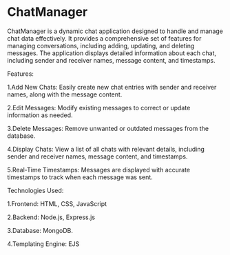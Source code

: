 # ChatManager
ChatManager is a dynamic chat application designed to handle and manage chat data effectively. It provides a comprehensive set of features for managing conversations, including adding, updating, and deleting messages. The application displays detailed information about each chat, including sender and receiver names, message content, and timestamps.

Features:

1.Add New Chats: Easily create new chat entries with sender and receiver names, along with the message content.

2.Edit Messages: Modify existing messages to correct or update information as needed.

3.Delete Messages: Remove unwanted or outdated messages from the database.

4.Display Chats: View a list of all chats with relevant details, including sender and receiver names, message content, and timestamps.

5.Real-Time Timestamps: Messages are displayed with accurate timestamps to track when each message was sent.

Technologies Used:

1.Frontend: HTML, CSS, JavaScript

2.Backend: Node.js, Express.js

3.Database: MongoDB.

4.Templating Engine: EJS
